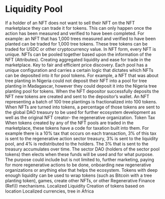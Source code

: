 # Liquidity Pool

If a holder of an NFT does not want to sell their NFT on the NFT marketplace they can trade it for tokens. This can only happen once the action has been measured and verified to have been completed. For example: an NFT that has 1,000 trees measured and verified to have been planted can be traded for 1,000 tree tokens. These tree tokens can be traded for USDC or other cryptocurrency value. In NFT form, every NFT is unique. NFTs can be pooled together based upon the information of the NFT (Attributes). Creating aggregated liquidity and ease for trade in the marketplace. Key to fair and efficient price discovery. Each pool has a unique configuration and carries a certain logic that dictates which NFTs can be deposited into it for pool tokens. For example, a NFT that was about tree planting in Nigeria could not deposit their NFT into a pool for tree planting in Madagascar, however they could deposit it into the Nigeria tree planting pool for tokens. When the NFT depositor successfully deposits the NFT new tokens are created and sent to the depositor’s wallet. An NFT representing a batch of 100 tree plantings is fractionalized into 100 tokens. When NFTs are turned into tokens, a percentage of those tokens are sent to the global DAO treasury to be used for further ecosystem development as well as the original NFT creator- the regenerative organization. Token Tax When tokens created by any of the NFT pools are traded in the marketplace, these tokens have a code for taxation built into them. For example there is a 10% tax that occurs on each transaction, 3% of this tax is sent to the regenerative action sector treasury, 3% is sent to the liquidity pool, and 4% is redistributed to the holders. The 3% that is sent to the treasury accumulates over time. The sector DAO (holders of the sector pool tokens) then elects when these funds will be used and for what purpose. The purpose could include but is not limited to, further marketing, paying for more regenerative actions to be done, onboarding new regenerative organizations or anything else that helps the ecosystem. Tokens with deep enough liquidity can be used to wrap tokens (such as Bitcoin with a tree planting token), games, create other NFTs, or other Regenerative Finance (Refi)) mechanisms. Localized Liquidity Creation of tokens based on location Localized currencies, tree in Africa
